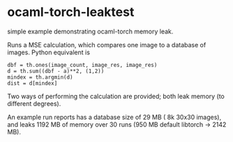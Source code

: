 # ocaml-torch-leaktest
simple example demonstrating ocaml-torch memory leak. 

Runs a MSE calculation, which compares one image to a database of images.
Python equivalent is
```
dbf = th.ones(image_count, image_res, image_res)
d = th.sum((dbf - a)**2, (1,2))
mindex = th.argmin(d)
dist = d[mindex]
```

Two ways of performing the calculation are provided; both leak memory (to different degrees). 

An example run reports has a database size of 29 MB ( 8k 30x30 images), and leaks 1192 MB of memory over 30 runs (950 MB default libtorch -> 2142 MB). 
